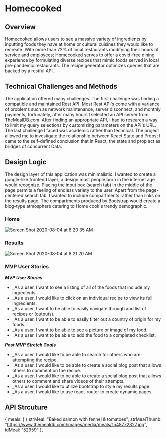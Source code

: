 # Homecooked

## Overview
Homecooked allows users to see a massive variety of ingredients by inputting foods they have at home or cultural cuisines they would like to recreate. With more than 72% of local restaurants modifying their hours of service and employees; Homecooked serves to offer a covid-free dining experience by formulating diverse recipes that mimic foods served in local pre-pandemic restaurants. The recipe generator optimizes queries that are backed by a restful API. 
## Technical Challenges and Methods
The application offered many challenges. The first challenge was finding a compatible and maintained Rest API. Most Rest API's come with a variance of problems such as network maintenance, server disconnect, and monthly payments; fortunately, after many hours I selected an API server from TheMealDB.com. After finding an appropriate API, I had to research a way to limit my query selections by customizing parameters on the API's URL. The last challenge I faced was academic rather than technical. The project allowed me to investigate the relationship between React State and Props; I came to the self-defined conclusion that in React, the state and prop act as bridges of concurrent Data. 
## Design Logic
The design layer of this application was minimalistic. I wanted to create a google-like frontend layer; a design most people born in the internet age would recognize. Placing the input box (search tab) in the middle of the page permits a feeling of endless variety to the user.  Apart from the page-centered search tab, I wanted to include compartments rather than links on the results page. The compartments produced by Bootstrap would create a blog-type atmosphere catering to Home cook's trendy demographic.
### Home

![Screen Shot 2020-08-04 at 8 20 35 AM](https://media.git.generalassemb.ly/user/28284/files/d42edc00-d62b-11ea-83a6-95ff8ce9bd1e)

### Results

![Screen Shot 2020-08-04 at 8 21 20 AM](https://media.git.generalassemb.ly/user/28284/files/e4df5200-d62b-11ea-813f-cd17eaaa68b9)

### MVP User Stories

_**MVP User Stories**_

- \_As a user, I want to see a listing of all of the foods that include my ingredients.
- \_As a user, I would like to click on an individual recipe to view its full ingredients.
- \_As a user, I want to be able to easily navigate through and list of recipes or (outputs).
- \_As a user, I want to be able to easily filter out a country of origin for my foods.
- \_As a user, I want to be able to see a picture or image of my food.
- \_As a user, I want to be able to add the food to a completed checklist.

_**Post MVP Stretch Goals**_

- \_As a user, I would like to be able to search for others who are attempting the recipe.
- \_As a user, I would like to be able to create a social blog post that allows others to comment on the recipe.
- \_As a user, I would like to be able to create a social blog post that allows others to comment and share videos of their attempts.
- \_As a user, I would like to utilize bootstrap to style my results page.
- \_As a user, I would like to use react-router to create dynamic pages.

## API Strcuture

{
meals: [
{
strMeal: "Baked salmon with fennel & tomatoes",
strMealThumb: "https://www.themealdb.com/images/media/meals/1548772327.jpg",
idMeal: "52959"
},
